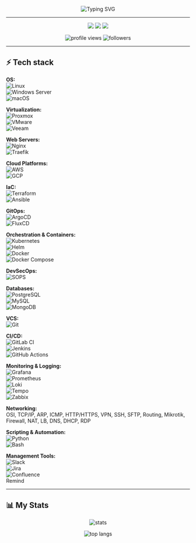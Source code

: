 <p align="center">
  <img src="https://readme-typing-svg.herokuapp.com?size=30&duration=3000&color=FFFF00&center=true&vCenter=true&lines=Hi+there!;I'm+ARmrCode;Welcome+to+my+GitHub" alt="Typing SVG" />
</p>

---

<p align="center">
  <a href="https://www.linkedin.com/in/your-linkedin"><img src="https://img.shields.io/badge/LinkedIn-blue?logo=linkedin&logoColor=white" /></a>
  <a href="mailto:your_email@example.com"><img src="https://img.shields.io/badge/Email-red?logo=gmail&logoColor=white" /></a>
  <a href="https://t.me/your_telegram"><img src="https://img.shields.io/badge/Telegram-blue?logo=telegram&logoColor=white" /></a>
</p>

<p align="center">
  <img src="https://komarev.com/ghpvc/?username=ARmrCode&color=green&style=for-the-badge" alt="profile views" />
  <img src="https://img.shields.io/github/followers/ARmrCode?style=for-the-badge&color=blue" alt="followers" />
</p>

---

## ⚡ Tech stack

**OS:**  
![Linux](https://img.shields.io/badge/-Linux-FCC624?style=flat&logo=linux&logoColor=black)  
![Windows Server](https://img.shields.io/badge/-Windows%20Server-0078D6?style=flat&logo=windows&logoColor=white)  
![macOS](https://img.shields.io/badge/-macOS-000000?style=flat&logo=apple&logoColor=white)  

**Virtualization:**  
![Proxmox](https://img.shields.io/badge/-Proxmox-E57000?style=flat&logo=proxmox&logoColor=white)  
![VMware](https://img.shields.io/badge/-VMware-607078?style=flat&logo=vmware&logoColor=white)  
![Veeam](https://img.shields.io/badge/-Veeam-00B336?style=flat&logo=veeam&logoColor=white)  

**Web Servers:**  
![Nginx](https://img.shields.io/badge/-Nginx-009639?style=flat&logo=nginx&logoColor=white)  
![Traefik](https://img.shields.io/badge/-Traefik-24A1C1?style=flat&logo=traefikmesh&logoColor=white)  

**Cloud Platforms:**  
![AWS](https://img.shields.io/badge/-AWS-232F3E?style=flat&logo=amazon-aws&logoColor=white)  
![GCP](https://img.shields.io/badge/-Google%20Cloud-4285F4?style=flat&logo=google-cloud&logoColor=white)  

**IaC:**  
![Terraform](https://img.shields.io/badge/-Terraform-623CE4?style=flat&logo=terraform&logoColor=white)  
![Ansible](https://img.shields.io/badge/-Ansible-EE0000?style=flat&logo=ansible&logoColor=white)  

**GitOps:**  
![ArgoCD](https://img.shields.io/badge/-ArgoCD-FE4D00?style=flat&logo=argo&logoColor=white)  
![FluxCD](https://img.shields.io/badge/-FluxCD-5A22A6?style=flat&logo=flux&logoColor=white)  

**Orchestration & Containers:**  
![Kubernetes](https://img.shields.io/badge/-Kubernetes-326CE5?style=flat&logo=kubernetes&logoColor=white)  
![Helm](https://img.shields.io/badge/-Helm-0F1689?style=flat&logo=helm&logoColor=white)  
![Docker](https://img.shields.io/badge/-Docker-2496ED?style=flat&logo=docker&logoColor=white)  
![Docker Compose](https://img.shields.io/badge/-Docker%20Compose-2496ED?style=flat&logo=docker&logoColor=white)  

**DevSecOps:**  
![SOPS](https://img.shields.io/badge/-SOPS-FFD700?style=flat&logo=gnupg&logoColor=black)  

**Databases:**  
![PostgreSQL](https://img.shields.io/badge/-PostgreSQL-336791?style=flat&logo=postgresql&logoColor=white)  
![MySQL](https://img.shields.io/badge/-MySQL-4479A1?style=flat&logo=mysql&logoColor=white)  
![MongoDB](https://img.shields.io/badge/-MongoDB-47A248?style=flat&logo=mongodb&logoColor=white)  

**VCS:**  
![Git](https://img.shields.io/badge/-Git-F05032?style=flat&logo=git&logoColor=white)  

**CI/CD:**  
![GitLab CI](https://img.shields.io/badge/-GitLab%20CI-FC6D26?style=flat&logo=gitlab&logoColor=white)  
![Jenkins](https://img.shields.io/badge/-Jenkins-D24939?style=flat&logo=jenkins&logoColor=white)  
![GitHub Actions](https://img.shields.io/badge/-GitHub%20Actions-2088FF?style=flat&logo=github-actions&logoColor=white)  

**Monitoring & Logging:**  
![Grafana](https://img.shields.io/badge/-Grafana-F46800?style=flat&logo=grafana&logoColor=white)  
![Prometheus](https://img.shields.io/badge/-Prometheus-E6522C?style=flat&logo=prometheus&logoColor=white)  
![Loki](https://img.shields.io/badge/-Loki-00B48A?style=flat&logo=grafana&logoColor=white)  
![Tempo](https://img.shields.io/badge/-Tempo-FFB800?style=flat&logo=grafana&logoColor=black)  
![Zabbix](https://img.shields.io/badge/-Zabbix-DC382D?style=flat&logo=zabbix&logoColor=white)  

**Networking:**  
OSI, TCP/IP, ARP, ICMP, HTTP/HTTPS, VPN, SSH, SFTP, Routing, Mikrotik, Firewall, NAT, LB, DNS, DHCP, RDP  

**Scripting & Automation:**  
![Python](https://img.shields.io/badge/-Python-3776AB?style=flat&logo=python&logoColor=white)  
![Bash](https://img.shields.io/badge/-Bash-4EAA25?style=flat&logo=gnu-bash&logoColor=white)  

**Management Tools:**  
![Slack](https://img.shields.io/badge/-Slack-4A154B?style=flat&logo=slack&logoColor=white)  
![Jira](https://img.shields.io/badge/-Jira-0052CC?style=flat&logo=jira&logoColor=white)  
![Confluence](https://img.shields.io/badge/-Confluence-172B4D?style=flat&logo=confluence&logoColor=white)  
Remind  

---

## 📊 My Stats

<p align="center">
  <img src="https://github-readme-stats.vercel.app/api?username=ARmrCode&show_icons=true&theme=tokyonight" alt="stats" />
</p>

<p align="center">
  <img src="https://github-readme-stats.vercel.app/api/top-langs/?username=ARmrCode&layout=compact&theme=tokyonight" alt="top langs" />
</p>
